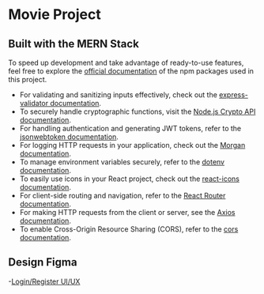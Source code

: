 # Movie Project

## Built with the MERN Stack

To speed up development and take advantage of ready-to-use features, feel free to explore the [official documentation](https://www.npmjs.com/) of the npm packages used in this project.

- For validating and sanitizing inputs effectively, check out the [express-validator documentation](https://express-validator.github.io/docs/).  
- To securely handle cryptographic functions, visit the [Node.js Crypto API documentation](https://nodejs.org/api/crypto.html).  
- For handling authentication and generating JWT tokens, refer to the [jsonwebtoken documentation](https://www.npmjs.com/package/jsonwebtoken).  
- For logging HTTP requests in your application, check out the [Morgan documentation](https://www.npmjs.com/package/morgan).  
- To manage environment variables securely, refer to the [dotenv documentation](https://www.npmjs.com/package/dotenv).  
- To easily use icons in your React project, check out the [react-icons documentation](https://www.npmjs.com/package/react-icons).  
- For client-side routing and navigation, refer to the [React Router documentation](https://reactrouter.com/).  
- For making HTTP requests from the client or server, see the [Axios documentation](https://www.npmjs.com/package/axios).
- To enable Cross-Origin Resource Sharing (CORS), refer to the [cors documentation](https://www.npmjs.com/package/cors).


## Design Figma
-[Login/Register UI/UX](https://www.figma.com/design/OJWmizhxJhMDLWtYYJXAPS/Movies-(Authentication-UI%2FUX)?node-id=0-1&t=B9QR6zwAqXCNsRxZ-1)




